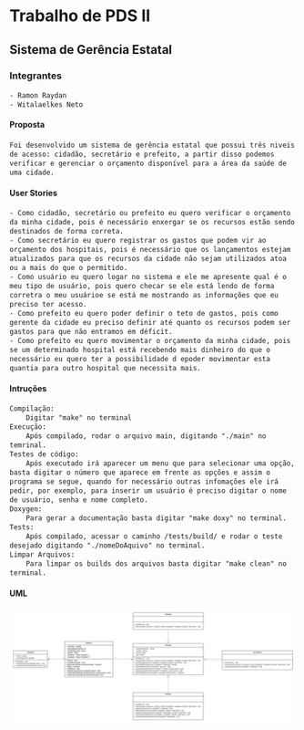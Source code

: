 # Trabalho de PDS II
## Sistema de Gerência Estatal

### Integrantes
    - Ramon Raydan
    - Witalaelkes Neto

#### Proposta
    Foi desenvolvido um sistema de gerência estatal que possui três niveis de acesso: cidadão, secretário e prefeito, a partir disso podemos verificar e gerenciar o orçamento disponível para a área da saúde de uma cidade.

#### User Stories
    - Como cidadão, secretário ou prefeito eu quero verificar o orçamento da minha cidade, pois é necessário enxergar se os recursos estão sendo destinados de forma correta.
    - Como secretário eu quero registrar os gastos que podem vir ao orçamento dos hospitais, pois é necessário que os lançamentos estejam atualizados para que os recursos da cidade não sejam utilizados atoa ou a mais do que o permitido.
    - Como usuário eu quero logar no sistema e ele me apresente qual é o meu tipo de usuário, pois quero checar se ele está lendo de forma corretra o meu usuárioe se está me mostrando as informações que eu preciso ter acesso.
    - Como prefeito eu quero poder definir o teto de gastos, pois como gerente da cidade eu preciso definir até quanto os recursos podem ser gastos para que não entramos em déficit.
    - Como prefeito eu quero movimentar o orçamento da minha cidade, pois se um determinado hospital está recebendo mais dinheiro do que o necessário eu quero ter a possibilidade d epoder movimentar esta quantia para outro hospital que necessita mais.

#### Intruções
    Compilação:
        Digitar "make" no terminal
    Execução:
        Após compilado, rodar o arquivo main, digitando "./main" no temrinal.
    Testes de código:
        Após executado irá aparecer um menu que para selecionar uma opção, basta digitar o número que aparece em frente as opções e assim o programa se segue, quando for necessário outras infomações ele irá pedir, por exemplo, para inserir um usuário é preciso digitar o nome de usuário, senha e nome completo.
    Doxygen:
        Para gerar a documentação basta digitar "make doxy" no terminal.
    Tests:
        Após compilado, acessar o caminho /tests/build/ e rodar o teste desejado digitando "./nomeDoAquivo" no terminal.
    Limpar Arquivos:
        Para limpar os builds dos arquivos basta digitar "make clean" no terminal.

#### UML
![alt text](https://raw.githubusercontent.com/witalaelkesneto/trabalho-pds/72cd4ee94ac7ca2653ad2d7da1582b9dad5b44c5/UML.svg)
